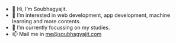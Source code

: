 - 👋 Hi, I’m Soubhagyajit.
- 👀 I’m interested in web development, app development, machine learning and more contents.
- 🌱 I’m currently focussing on my studies.
- 📫 Mail me in me@soubhagyajit.com

<!---
soubhagyajit/soubhagyajit is a ✨ special ✨ repository because its `README.md` (this file) appears on your GitHub profile.
You can click the Preview link to take a look at your changes.
--->

